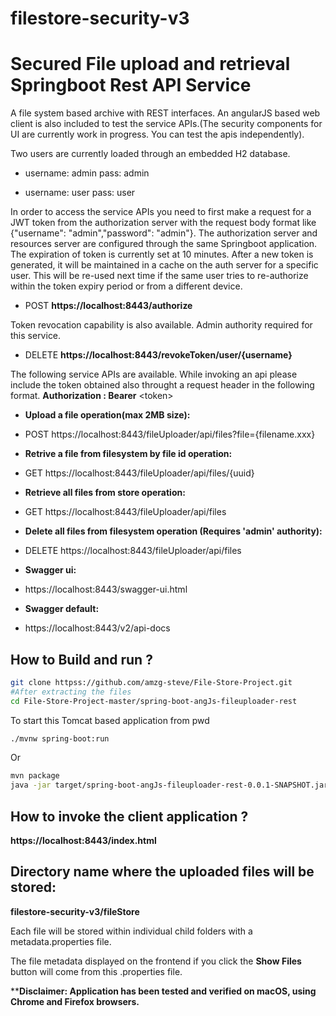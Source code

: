 # filestore-security-v3
Secured File upload and retrieval Springboot Rest API Service
===============================================================

A file system based archive with REST interfaces. An angularJS based web client is also included to test the service APIs.(The security components for UI are currently work in progress. You can test the apis independently).

Two users are currently loaded through an embedded H2 database.

* username: admin pass: admin

* username: user pass: user


In order to access the service APIs you need to first make a request for a JWT token from the authorization server with the request body format like {"username": "admin","password": "admin"}. The authorization server and resources server are configured through the same Springboot application. The expiration of token is currently set at 10 minutes. After a new token is generated, it will be maintained in a cache on the auth server for a specific user. This will be re-used next time if the same user tries to re-authorize within the token expiry period or from a different device.

* POST **https://localhost:8443/authorize**

Token revocation capability is also available. Admin authority required for this service.
 
* DELETE **https://localhost:8443/revokeToken/user/{username}** 

The following service APIs are available. While invoking an api please include the token obtained also throught a request header in the following format.
**Authorization : Bearer** &#60;token&#62;

* **Upload a file operation(max 2MB size):**
* POST https://localhost:8443/fileUploader/api/files?file={filename.xxx}

* **Retrive a file from filesystem by file id operation:**
* GET https://localhost:8443/fileUploader/api/files/{uuid}

* **Retrieve all files from store operation:**
* GET https://localhost:8443/fileUploader/api/files

* **Delete all files from filesystem operation (Requires 'admin' authority):**
* DELETE https://localhost:8443/fileUploader/api/files

* **Swagger ui:**
* https://localhost:8443/swagger-ui.html

* **Swagger default:**
* https://localhost:8443/v2/api-docs

How to Build and run ?
-------------

```bash
git clone httpss://github.com/amzg-steve/File-Store-Project.git
#After extracting the files
cd File-Store-Project-master/spring-boot-angJs-fileuploader-rest
```
To start this Tomcat based application from pwd
```bash
./mvnw spring-boot:run
```
Or

```bash
mvn package
java -jar target/spring-boot-angJs-fileuploader-rest-0.0.1-SNAPSHOT.jar
```

How to invoke the client application ?
-------------
**https://localhost:8443/index.html**

Directory name where the uploaded files will be stored:
-------------
**filestore-security-v3/fileStore**

Each file will be stored within individual child folders with a metadata.properties file.

The file metadata displayed on the frontend if you click the **Show Files** button will come from this .properties file.


****Disclaimer: Application has been tested and verified on macOS, using Chrome and Firefox browsers.**


